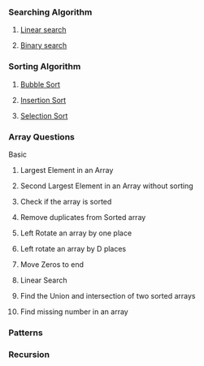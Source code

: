 ### Searching Algorithm
1) [Linear search](https://github.com/gavandivya/DSAinJS/blob/main/SearchingAlgo)

2) [Binary search](https://github.com/gavandivya/DSAinJS/blob/main/SearchingAlgo)

### Sorting Algorithm

1) [Bubble Sort](https://github.com/gavandivya/DSAinJS/tree/main/SortingAlgo)

2) [Insertion Sort](https://github.com/gavandivya/DSAinJS/tree/main/SortingAlgo)

3) [Selection Sort](https://github.com/gavandivya/DSAinJS/tree/main/SortingAlgo)

### Array Questions

Basic
 
  1)  Largest Element in an Array	

  2)  Second Largest Element in an Array without sorting			

  3)	Check if the array is sorted					
	
  4)  Remove duplicates from Sorted array

  5)  Left Rotate an array by one place
				
  6)  Left rotate an array by D places		
  
  7)  Move Zeros to end			
	
  8)  Linear Search			
	
  9)  Find the Union and intersection of two sorted arrays
  			
  10) Find missing number in an array			

### Patterns

### Recursion
